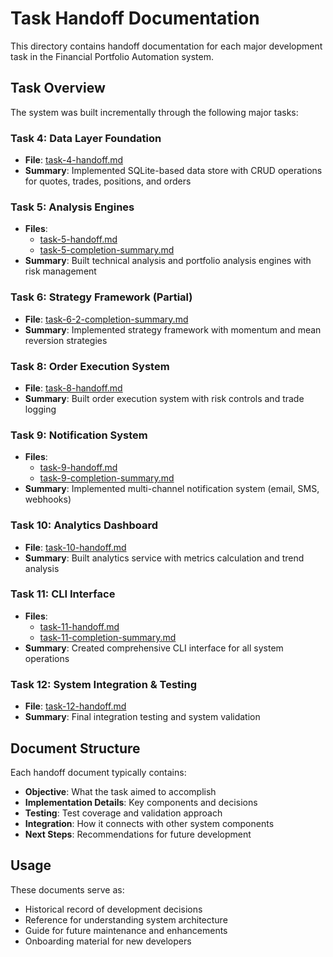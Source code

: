 # Task Handoff Documentation

This directory contains handoff documentation for each major development task in the Financial Portfolio Automation system.

## Task Overview

The system was built incrementally through the following major tasks:

### Task 4: Data Layer Foundation
- **File**: [task-4-handoff.md](./task-4-handoff.md)
- **Summary**: Implemented SQLite-based data store with CRUD operations for quotes, trades, positions, and orders

### Task 5: Analysis Engines
- **Files**: 
  - [task-5-handoff.md](./task-5-handoff.md)
  - [task-5-completion-summary.md](./task-5-completion-summary.md)
- **Summary**: Built technical analysis and portfolio analysis engines with risk management

### Task 6: Strategy Framework (Partial)
- **File**: [task-6-2-completion-summary.md](./task-6-2-completion-summary.md)
- **Summary**: Implemented strategy framework with momentum and mean reversion strategies

### Task 8: Order Execution System
- **File**: [task-8-handoff.md](./task-8-handoff.md)
- **Summary**: Built order execution system with risk controls and trade logging

### Task 9: Notification System
- **Files**:
  - [task-9-handoff.md](./task-9-handoff.md)
  - [task-9-completion-summary.md](./task-9-completion-summary.md)
- **Summary**: Implemented multi-channel notification system (email, SMS, webhooks)

### Task 10: Analytics Dashboard
- **File**: [task-10-handoff.md](./task-10-handoff.md)
- **Summary**: Built analytics service with metrics calculation and trend analysis

### Task 11: CLI Interface
- **Files**:
  - [task-11-handoff.md](./task-11-handoff.md)
  - [task-11-completion-summary.md](./task-11-completion-summary.md)
- **Summary**: Created comprehensive CLI interface for all system operations

### Task 12: System Integration & Testing
- **File**: [task-12-handoff.md](./task-12-handoff.md)
- **Summary**: Final integration testing and system validation

## Document Structure

Each handoff document typically contains:

- **Objective**: What the task aimed to accomplish
- **Implementation Details**: Key components and decisions
- **Testing**: Test coverage and validation approach
- **Integration**: How it connects with other system components
- **Next Steps**: Recommendations for future development

## Usage

These documents serve as:
- Historical record of development decisions
- Reference for understanding system architecture
- Guide for future maintenance and enhancements
- Onboarding material for new developers